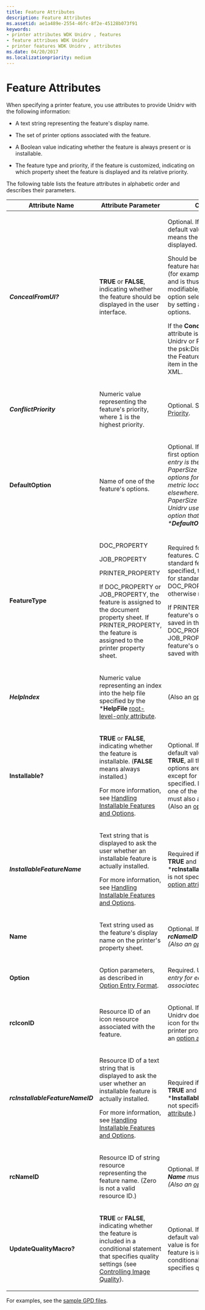 ```yaml
---
title: Feature Attributes
description: Feature Attributes
ms.assetid: ae1a489e-2554-46fc-8f2e-45128b073f91
keywords:
- printer attributes WDK Unidrv , features
- feature attribues WDK Unidrv
- printer features WDK Unidrv , attributes
ms.date: 04/20/2017
ms.localizationpriority: medium
---
```


# Feature Attributes





When specifying a printer feature, you use attributes to provide Unidrv with the following information:

-   A text string representing the feature's display name.

-   The set of printer options associated with the feature.

-   A Boolean value indicating whether the feature is always present or is installable.

-   The feature type and priority, if the feature is customized, indicating on which property sheet the feature is displayed and its relative priority.

The following table lists the feature attributes in alphabetic order and describes their parameters.

<table>
<colgroup>
<col width="33%" />
<col width="33%" />
<col width="33%" />
</colgroup>
<thead>
<tr class="header">
<th>Attribute Name</th>
<th>Attribute Parameter</th>
<th>Comments</th>
</tr>
</thead>
<tbody>
<tr class="odd">
<td><p><strong><em>ConcealFromUI?</strong></p></td>
<td><p><strong>TRUE</strong> or <strong>FALSE</strong>, indicating whether the feature should be displayed in the user interface.</p></td>
<td><p>Optional. If not specified the default value is <strong>FALSE</strong>, which means the feature is displayed.</p>
<p>Should be <strong>TRUE</strong> only if a feature has only one option (for example, one resolution) and is thus not user-modifiable, or, if the feature&#39;s option selection is controlled by setting another feature&#39;s options.</p>
<p>If the <strong></em>ConcealFromUI</strong> attribute is set to <strong>TRUE</strong>, then Unidrv or PrintConfig will add the psk:DisplayUI element to the Feature element for this item in the PrintCapabilities XML.</p></td>
</tr>
<tr class="even">
<td><p><strong><em>ConflictPriority</strong></p></td>
<td><p>Numeric value representing the feature&#39;s priority, where 1 is the highest priority.</p></td>
<td><p>Optional. See <a href="feature-conflict-priority.md" data-raw-source="[Feature Conflict Priority](feature-conflict-priority.md)">Feature Conflict Priority</a>.</p></td>
</tr>
<tr class="odd">
<td><p><strong></em>DefaultOption</strong></p></td>
<td><p>Name of one of the feature&#39;s options.</p></td>
<td><p>Optional. If not specified, the first option listed in a <em>Feature entry is the default. For the PaperSize feature, the default options for Unidrv are A4 for metric locales and Letter elsewhere. If the default PaperSize does not exist, Unidrv uses the PaperSize option that is specified by the *<strong>DefaultOption</strong> keyword.</p></td>
</tr>
<tr class="even">
<td><p><strong></em>FeatureType</strong></p></td>
<td><p>DOC_PROPERTY</p>
<p>JOB_PROPERTY</p>
<p>PRINTER_PROPERTY</p>
<p>If DOC_PROPERTY or JOB_PROPERTY, the feature is assigned to the document property sheet. If PRINTER_PROPERTY, the feature is assigned to the printer property sheet.</p></td>
<td><p>Required for customized features. Optional for standard features. If not specified, the default value for standard features is DOC_PROPERTY unless otherwise noted.</p>
<p>If PRINTER_PROPERTY, the feature&#39;s option value is saved in the registry. If DOC_PROPERTY or JOB_PROPERTY, the feature&#39;s option value is saved with the document.</p></td>
</tr>
<tr class="odd">
<td><p><strong><em>HelpIndex</strong></p></td>
<td><p>Numeric value representing an index into the help file specified by the *<strong>HelpFile</strong> <a href="root-level-only-attributes.md" data-raw-source="[root-level-only attribute](root-level-only-attributes.md)">root-level-only attribute</a>.</p></td>
<td><p>(Also an <a href="option-attributes.md" data-raw-source="[option attribute](option-attributes.md)">option attribute</a>.)</p></td>
</tr>
<tr class="even">
<td><p><strong></em>Installable?</strong></p></td>
<td><p><strong>TRUE</strong> or <strong>FALSE</strong>, indicating whether the feature is installable. (<strong>FALSE</strong> means always installed.)</p>
<p>For more information, see <a href="handling-installable-features-and-options.md" data-raw-source="[Handling Installable Features and Options](handling-installable-features-and-options.md)">Handling Installable Features and Options</a>.</p></td>
<td><p>Optional. If not specified, the default value is <strong>FALSE</strong>. If <strong>TRUE</strong>, all the feature&#39;s options are also installable, except for the first one specified. If <strong>FALSE</strong>, at least one of the feature&#39;s options must also always be installed. (Also an <a href="option-attributes.md" data-raw-source="[option attribute](option-attributes.md)">option attribute</a>.)</p></td>
</tr>
<tr class="odd">
<td><p><strong><em>InstallableFeatureName</strong></p></td>
<td><p>Text string that is displayed to ask the user whether an installable feature is actually installed.</p>
<p>For more information, see <a href="handling-installable-features-and-options.md" data-raw-source="[Handling Installable Features and Options](handling-installable-features-and-options.md)">Handling Installable Features and Options</a>.</p></td>
<td><p>Required if *<strong>Installable?</strong> is <strong>TRUE</strong> and *<strong>rcInstallableFeatureNameID</strong> is not specified. (Also an <a href="option-attributes.md" data-raw-source="[option attribute](option-attributes.md)">option attribute</a>.)</p></td>
</tr>
<tr class="even">
<td><p><strong></em>Name</strong></p></td>
<td><p>Text string used as the feature&#39;s display name on the printer&#39;s property sheet.</p></td>
<td><p>Optional. If not specified, then <em><strong>rcNameID</strong> must be specified. (Also an <a href="option-attributes.md" data-raw-source="[option attribute](option-attributes.md)">option attribute</a>.)</p></td>
</tr>
<tr class="odd">
<td><p><strong></em>Option</strong></p></td>
<td><p>Option parameters, as described in <a href="option-entry-format.md" data-raw-source="[Option Entry Format](option-entry-format.md)">Option Entry Format</a>.</p></td>
<td><p>Required. Use an <strong><em>Option</strong> entry for each option associated with the feature.</p></td>
</tr>
<tr class="even">
<td><p><strong></em>rcIconID</strong></p></td>
<td><p>Resource ID of an icon resource associated with the feature.</p></td>
<td><p>Optional. If not specified, Unidrv does not display an icon for the feature on the printer property sheet. (Also an <a href="option-attributes.md" data-raw-source="[option attribute](option-attributes.md)">option attribute</a>.)</p></td>
</tr>
<tr class="odd">
<td><p><strong><em>rcInstallableFeatureNameID</strong></p></td>
<td><p>Resource ID of a text string that is displayed to ask the user whether an installable feature is actually installed.</p>
<p>For more information, see <a href="handling-installable-features-and-options.md" data-raw-source="[Handling Installable Features and Options](handling-installable-features-and-options.md)">Handling Installable Features and Options</a>.</p></td>
<td><p>Required if *<strong>Installable?</strong> is <strong>TRUE</strong> and *<strong>InstallableFeatureName</strong> is not specified. (Also an <a href="option-attributes.md" data-raw-source="[option attribute](option-attributes.md)">option attribute</a>.)</p></td>
</tr>
<tr class="even">
<td><p><strong></em>rcNameID</strong></p></td>
<td><p>Resource ID of string resource representing the feature name. (Zero is not a valid resource ID.)</p></td>
<td><p>Optional. If not specified, then <em><strong>Name</strong> must be specified. (Also an <a href="option-attributes.md" data-raw-source="[option attribute](option-attributes.md)">option attribute</a>.)</p></td>
</tr>
<tr class="odd">
<td><p><strong></em>UpdateQualityMacro?</strong></p></td>
<td><p><strong>TRUE</strong> or <strong>FALSE</strong>, indicating whether the feature is included in a conditional statement that specifies quality settings (see <a href="controlling-image-quality.md" data-raw-source="[Controlling Image Quality](controlling-image-quality.md)">Controlling Image Quality</a>).</p></td>
<td><p>Optional. If not specified, the default value is <strong>FALSE</strong>. (The value is forced to <strong>TRUE</strong> if the feature is included in a conditional statement that specifies quality settings.)</p></td>
</tr>
</tbody>
</table>

 

For examples, see the [sample GPD files](sample-gpd-files.md).

 

 




